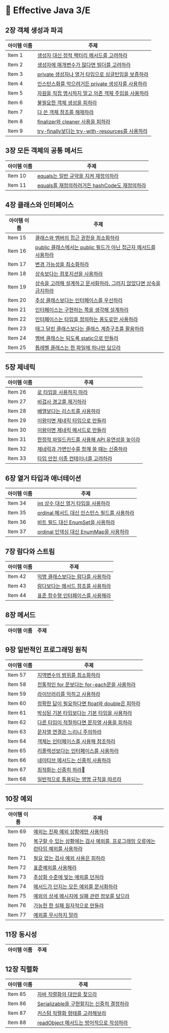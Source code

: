 # 📒 Effective Java 3/E

## 2장 객체 생성과 파괴

| 아이템 이름 | 주제 |
|--------|--------|
| Item 1 | [생성자 대신 정적 팩터리 메서드를 고려하라](https://github.com/NoSubject-Study/effective-java-study/blob/main/2%EC%9E%A5%20%EA%B0%9D%EC%B2%B4%20%EC%83%9D%EC%84%B1%EA%B3%BC%20%ED%8C%8C%EA%B4%B4%20(Object%20creation%20and%20destruction)/%5Bitem1%5D%EC%83%9D%EC%84%B1%EC%9E%90%20%EB%8C%80%EC%8B%A0%20%EC%A0%95%EC%A0%81%20%ED%8C%A9%ED%84%B0%EB%A6%AC%20%EB%A9%94%EC%84%9C%EB%93%9C%EB%A5%BC%20%EA%B3%A0%EB%A0%A4%ED%95%98%EB%9D%BC.md) |
| Item 2 | [생성자에 매개변수가 많다면 빌더를 고려하라](https://github.com/NoSubject-Study/effective-java-study/blob/main/2%EC%9E%A5%20%EA%B0%9D%EC%B2%B4%20%EC%83%9D%EC%84%B1%EA%B3%BC%20%ED%8C%8C%EA%B4%B4%20(Object%20creation%20and%20destruction)/%5Bitem2%5D%EC%83%9D%EC%84%B1%EC%9E%90%EC%97%90%20%EB%A7%A4%EA%B0%9C%EB%B3%80%EC%88%98%EA%B0%80%20%EB%A7%8E%EB%8B%A4%EB%A9%B4%20%EB%B9%8C%EB%8D%94%EB%A5%BC%20%EA%B3%A0%EB%A0%A4%ED%95%98%EB%9D%BC.md) |
| Item 3 | [private 생성자나 열거 타입으로 싱글턴임을 보증하라](https://github.com/NoSubject-Study/effective-java-study/blob/main/2%EC%9E%A5%20%EA%B0%9D%EC%B2%B4%20%EC%83%9D%EC%84%B1%EA%B3%BC%20%ED%8C%8C%EA%B4%B4%20(Object%20creation%20and%20destruction)/%5Bitem3%5Dprivate%20%EC%83%9D%EC%84%B1%EC%9E%90%EB%82%98%20%EC%97%B4%EA%B1%B0%20%ED%83%80%EC%9E%85%EC%9C%BC%EB%A1%9C%20%EC%8B%B1%EA%B8%80%ED%84%B4%EC%9E%84%EC%9D%84%20%EB%B3%B4%EC%A6%9D%ED%95%98%EB%9D%BC.md) |
| Item 4 | [인스턴스화를 막으려거든 private 생성자를 사용하라](https://github.com/NoSubject-Study/effective-java-study/blob/main/2%EC%9E%A5%20%EA%B0%9D%EC%B2%B4%20%EC%83%9D%EC%84%B1%EA%B3%BC%20%ED%8C%8C%EA%B4%B4%20(Object%20creation%20and%20destruction)/%5Bitem4%5D%EC%9D%B8%EC%8A%A4%ED%84%B4%EC%8A%A4%ED%99%94%EB%A5%BC%20%EB%A7%89%EC%9C%BC%EB%A0%A4%EA%B1%B0%EB%93%A0%20private%20%EC%83%9D%EC%84%B1%EC%9E%90%EB%A5%BC%20%EC%82%AC%EC%9A%A9%ED%95%98%EB%9D%BC.md) |
| Item 5 | [자원을 직접 명시하지 말고 의존 객체 주입을 사용하라](https://github.com/NoSubject-Study/effective-java-study/blob/main/2%EC%9E%A5%20%EA%B0%9D%EC%B2%B4%20%EC%83%9D%EC%84%B1%EA%B3%BC%20%ED%8C%8C%EA%B4%B4%20(Object%20creation%20and%20destruction)/%5Bitem5%5D%EC%9E%90%EC%9B%90%EC%9D%84%20%EC%A7%81%EC%A0%91%20%EB%AA%85%EC%8B%9C%ED%95%98%EC%A7%80%20%EB%A7%90%EA%B3%A0%20%EC%9D%98%EC%A1%B4%20%EA%B0%9D%EC%B2%B4%20%EC%A3%BC%EC%9E%85%EC%9D%84%20%EC%82%AC%EC%9A%A9%ED%95%98%EB%9D%BC.md) |
| Item 6 | [불필요한 객체 생성을 피하라](https://github.com/NoSubject-Study/effective-java-study/blob/main/2%EC%9E%A5%20%EA%B0%9D%EC%B2%B4%20%EC%83%9D%EC%84%B1%EA%B3%BC%20%ED%8C%8C%EA%B4%B4%20(Object%20creation%20and%20destruction)/%5Bitem6%5D%EB%B6%88%ED%95%84%EC%9A%94%ED%95%9C%20%EA%B0%9D%EC%B2%B4%20%EC%83%9D%EC%84%B1%EC%9D%84%20%ED%94%BC%ED%95%98%EB%9D%BC.md) |
| Item 7 | [다 쓴 객체 참조를 해제하라](https://github.com/NoSubject-Study/effective-java-study/blob/main/2%EC%9E%A5%20%EA%B0%9D%EC%B2%B4%20%EC%83%9D%EC%84%B1%EA%B3%BC%20%ED%8C%8C%EA%B4%B4%20(Object%20creation%20and%20destruction)/%5Bitem7%5D%EB%8B%A4%20%EC%93%B4%20%EA%B0%9D%EC%B2%B4%20%EC%B0%B8%EC%A1%B0%EB%A5%BC%20%ED%95%B4%EC%A0%9C%ED%95%98%EB%9D%BC.md) |
| Item 8 | [finalizer와 cleaner 사용을 피하라](https://github.com/NoSubject-Study/effective-java-study/blob/main/2%EC%9E%A5%20%EA%B0%9D%EC%B2%B4%20%EC%83%9D%EC%84%B1%EA%B3%BC%20%ED%8C%8C%EA%B4%B4%20(Object%20creation%20and%20destruction)/%5Bitem8%5Dfinalizer%EC%99%80%20cleaner%20%EC%82%AC%EC%9A%A9%EC%9D%84%20%ED%94%BC%ED%95%98%EB%9D%BC.md) |
| Item 9 | [try-finally보다는 try-with-resources를 사용하라](https://github.com/NoSubject-Study/effective-java-study/blob/main/2%EC%9E%A5%20%EA%B0%9D%EC%B2%B4%20%EC%83%9D%EC%84%B1%EA%B3%BC%20%ED%8C%8C%EA%B4%B4%20(Object%20creation%20and%20destruction)/%5Bitem9%5Dtry-finally%EB%B3%B4%EB%8B%A4%EB%8A%94%20try-with-resources%EB%A5%BC%20%EC%82%AC%EC%9A%A9%ED%95%98%EB%9D%BC.md) |

## 3장 모든 객체의 공통 메서드

| 아이템 이름 | 주제 |
|--------|--------|
| Item 10 | [equals는 일반 규약을 지켜 재정의하라](https://github.com/NoSubject-Study/effective-java-study/blob/main/3%EC%9E%A5%20%EB%AA%A8%EB%93%A0%20%EA%B0%9D%EC%B2%B4%EC%9D%98%20%EA%B3%B5%ED%86%B5%20%EB%A9%94%EC%84%9C%EB%93%9C(Methods%20Common%20to%20All%20Objects.)/%5Bitem10%5Dequals%EB%8A%94%20%EC%9D%BC%EB%B0%98%20%EA%B7%9C%EC%95%BD%EC%9D%84%20%EC%A7%80%EC%BC%9C%20%EC%9E%AC%EC%A0%95%EC%9D%98%ED%95%98%EB%9D%BC.md) |
| Item 11 | [equals를 재정의하려거든 hashCode도 재정의하라](https://github.com/NoSubject-Study/effective-java-study/blob/main/3%EC%9E%A5%20%EB%AA%A8%EB%93%A0%20%EA%B0%9D%EC%B2%B4%EC%9D%98%20%EA%B3%B5%ED%86%B5%20%EB%A9%94%EC%84%9C%EB%93%9C(Methods%20Common%20to%20All%20Objects.)/%5Bitem11%5Dequals%EB%A5%BC%20%EC%9E%AC%EC%A0%95%EC%9D%98%ED%95%98%EB%A0%A4%EA%B1%B0%EB%93%A0%20hashCode%EB%8F%84%20%EC%9E%AC%EC%A0%95%EC%9D%98%ED%95%98%EB%9D%BC.md) |

## 4장 클래스와 인터페이스

| 아이템 이름 | 주제 |
|--------|--------|
| Item 15 | [클래스와 멤버의 접근 권한을 최소화하라](https://github.com/NoSubject-Study/effective-java-study/blob/main/4%EC%9E%A5%20%ED%81%B4%EB%9E%98%EC%8A%A4%EC%99%80%20%EC%9D%B8%ED%84%B0%ED%8E%98%EC%9D%B4%EC%8A%A4(Classes%20and%20Interfaces)/%5Bitem15%5D%ED%81%B4%EB%9E%98%EC%8A%A4%EC%99%80%20%EB%A9%A4%EB%B2%84%EC%9D%98%20%EC%A0%91%EA%B7%BC%20%EA%B6%8C%ED%95%9C%EC%9D%84%20%EC%B5%9C%EC%86%8C%ED%99%94%ED%95%98%EB%9D%BC.md) |
| Item 16 | [public 클래스에서는 public 필드가 아닌 접근자 메서드를 사용하라](https://github.com/NoSubject-Study/effective-java-study/blob/main/4%EC%9E%A5%20%ED%81%B4%EB%9E%98%EC%8A%A4%EC%99%80%20%EC%9D%B8%ED%84%B0%ED%8E%98%EC%9D%B4%EC%8A%A4(Classes%20and%20Interfaces)/%5Bitem16%5Dpublic%20%ED%81%B4%EB%9E%98%EC%8A%A4%EC%97%90%EC%84%9C%EB%8A%94%20public%20%ED%95%84%EB%93%9C%EA%B0%80%20%EC%95%84%EB%8B%8C%20%EC%A0%91%EA%B7%BC%EC%9E%90%20%EB%A9%94%EC%84%9C%EB%93%9C%EB%A5%BC%20%EC%82%AC%EC%9A%A9%ED%95%98%EB%9D%BC.md) |
| Item 17 | [변경 가능성을 최소화하라](https://github.com/NoSubject-Study/effective-java-study/blob/main/4%EC%9E%A5%20%ED%81%B4%EB%9E%98%EC%8A%A4%EC%99%80%20%EC%9D%B8%ED%84%B0%ED%8E%98%EC%9D%B4%EC%8A%A4(Classes%20and%20Interfaces)/%5Bitem17%5D%EB%B3%80%EA%B2%BD%20%EA%B0%80%EB%8A%A5%EC%84%B1%EC%9D%84%20%EC%B5%9C%EC%86%8C%ED%99%94%ED%95%98%EB%9D%BC.md) |
| Item 18 | [상속보다는 컴포지션을 사용하라](https://github.com/NoSubject-Study/effective-java-study/blob/main/4%EC%9E%A5%20%ED%81%B4%EB%9E%98%EC%8A%A4%EC%99%80%20%EC%9D%B8%ED%84%B0%ED%8E%98%EC%9D%B4%EC%8A%A4(Classes%20and%20Interfaces)/%5Bitem18%5D%EC%83%81%EC%86%8D%EB%B3%B4%EB%8B%A4%EB%8A%94%20%EC%BB%B4%ED%8F%AC%EC%A7%80%EC%85%98%EC%9D%84%20%EC%82%AC%EC%9A%A9%ED%95%98%EB%9D%BC.md) |
| Item 19 | [상속을 고려해 설계하고 문서화하라. 그러지 않았다면 상속을 금지하라](https://github.com/NoSubject-Study/effective-java-study/blob/main/4%EC%9E%A5%20%ED%81%B4%EB%9E%98%EC%8A%A4%EC%99%80%20%EC%9D%B8%ED%84%B0%ED%8E%98%EC%9D%B4%EC%8A%A4(Classes%20and%20Interfaces)/%5Bitem19%5D%EC%83%81%EC%86%8D%EC%9D%84%20%EA%B3%A0%EB%A0%A4%ED%95%B4%20%EC%84%A4%EA%B3%84%ED%95%98%EA%B3%A0%20%EB%AC%B8%EC%84%9C%ED%99%94%ED%95%98%EB%9D%BC.%20%EA%B7%B8%EB%9F%AC%EC%A7%80%20%EC%95%8A%EC%95%98%EB%8B%A4%EB%A9%B4%20%EC%83%81%EC%86%8D%EC%9D%84%20%EA%B8%88%EC%A7%80%ED%95%98%EB%9D%BC.md) |
| Item 20 | [추상 클래스보다는 인터페이스를 우선하라](https://github.com/NoSubject-Study/effective-java-study/blob/main/4%EC%9E%A5%20%ED%81%B4%EB%9E%98%EC%8A%A4%EC%99%80%20%EC%9D%B8%ED%84%B0%ED%8E%98%EC%9D%B4%EC%8A%A4(Classes%20and%20Interfaces)/%5Bitem20%5D%EC%B6%94%EC%83%81%20%ED%81%B4%EB%9E%98%EC%8A%A4%EB%B3%B4%EB%8B%A4%EB%8A%94%20%EC%9D%B8%ED%84%B0%ED%8E%98%EC%9D%B4%EC%8A%A4%EB%A5%BC%20%EC%9A%B0%EC%84%A0%ED%95%98%EB%9D%BC.md) |
| Item 21 | [인터페이스는 구현하는 쪽을 생각해 설계하라](https://github.com/NoSubject-Study/effective-java-study/blob/main/4%EC%9E%A5%20%ED%81%B4%EB%9E%98%EC%8A%A4%EC%99%80%20%EC%9D%B8%ED%84%B0%ED%8E%98%EC%9D%B4%EC%8A%A4(Classes%20and%20Interfaces)/%5Bitem21%5D%EC%9D%B8%ED%84%B0%ED%8E%98%EC%9D%B4%EC%8A%A4%EB%8A%94%20%EA%B5%AC%ED%98%84%ED%95%98%EB%8A%94%20%EC%AA%BD%EC%9D%84%20%EC%83%9D%EA%B0%81%ED%95%B4%20%EC%84%A4%EA%B3%84%ED%95%98%EB%9D%BC.md) |
| Item 22 | [인터페이스는 타입을 정의하는 용도로만 사용하라](https://github.com/NoSubject-Study/effective-java-study/blob/main/4%EC%9E%A5%20%ED%81%B4%EB%9E%98%EC%8A%A4%EC%99%80%20%EC%9D%B8%ED%84%B0%ED%8E%98%EC%9D%B4%EC%8A%A4(Classes%20and%20Interfaces)/%5Bitem22%5D%EC%9D%B8%ED%84%B0%ED%8E%98%EC%9D%B4%EC%8A%A4%EB%8A%94%20%ED%83%80%EC%9E%85%EC%9D%84%20%EC%A0%95%EC%9D%98%ED%95%98%EB%8A%94%20%EC%9A%A9%EB%8F%84%EB%A1%9C%EB%A7%8C%20%EC%82%AC%EC%9A%A9%ED%95%98%EB%9D%BC.md) |
| Item 23 | [태그 달린 클래스보다는 클래스 계층구조를 활용하라](https://github.com/NoSubject-Study/effective-java-study/blob/main/4%EC%9E%A5%20%ED%81%B4%EB%9E%98%EC%8A%A4%EC%99%80%20%EC%9D%B8%ED%84%B0%ED%8E%98%EC%9D%B4%EC%8A%A4(Classes%20and%20Interfaces)/%5Bitem23%5D%ED%83%9C%EA%B7%B8%20%EB%8B%AC%EB%A6%B0%20%ED%81%B4%EB%9E%98%EC%8A%A4%EB%B3%B4%EB%8B%A4%EB%8A%94%20%ED%81%B4%EB%9E%98%EC%8A%A4%20%EA%B3%84%EC%B8%B5%EA%B5%AC%EC%A1%B0%EB%A5%BC%20%ED%99%9C%EC%9A%A9%ED%95%98%EB%9D%BC.md) |
| Item 24 | [멤버 클래스는 되도록 static으로 만들라](https://github.com/NoSubject-Study/effective-java-study/blob/main/4%EC%9E%A5%20%ED%81%B4%EB%9E%98%EC%8A%A4%EC%99%80%20%EC%9D%B8%ED%84%B0%ED%8E%98%EC%9D%B4%EC%8A%A4(Classes%20and%20Interfaces)/%5Bitem24%5D%EB%A9%A4%EB%B2%84%20%ED%81%B4%EB%9E%98%EC%8A%A4%EB%8A%94%20%EB%90%98%EB%8F%84%EB%A1%9D%20static%EC%9C%BC%EB%A1%9C%20%EB%A7%8C%EB%93%A4%EB%9D%BC.md) |
| Item 25 | [톱레벨 클래스는 한 파일에 하나만 담으라](https://github.com/NoSubject-Study/effective-java-study/blob/main/4%EC%9E%A5%20%ED%81%B4%EB%9E%98%EC%8A%A4%EC%99%80%20%EC%9D%B8%ED%84%B0%ED%8E%98%EC%9D%B4%EC%8A%A4(Classes%20and%20Interfaces)/%5Bitem25%5D%ED%86%B1%EB%A0%88%EB%B2%A8%20%ED%81%B4%EB%9E%98%EC%8A%A4%EB%8A%94%20%ED%95%9C%20%ED%8C%8C%EC%9D%BC%EC%97%90%20%ED%95%98%EB%82%98%EB%A7%8C%20%EB%8B%B4%EC%9C%BC%EB%9D%BC.md) |




## 5장 제네릭

| 아이템 이름 | 주제 |
|--------|--------|
| Item 26 | [로 타입을 사용하지 마라](https://github.com/NoSubject-Study/effective-java-study/blob/main/5%EC%9E%A5%20%EC%A0%9C%EB%84%A4%EB%A6%AD(Generic)/%5Bitem26%5D%EB%A1%9C%20%ED%83%80%EC%9E%85%EC%9D%84%20%EC%82%AC%EC%9A%A9%ED%95%98%EC%A7%80%20%EB%A7%88%EB%9D%BC.md) |
| Item 27 | [비검사 경고를 제거하라](https://github.com/NoSubject-Study/effective-java-study/blob/main/5%EC%9E%A5%20%EC%A0%9C%EB%84%A4%EB%A6%AD(Generic)/%5Bitem27%5D%EB%B9%84%EA%B2%80%EC%82%AC%20%EA%B2%BD%EA%B3%A0%EB%A5%BC%20%EC%A0%9C%EA%B1%B0%ED%95%98%EB%9D%BC.md) |
| Item 28 | [배열보다는 리스트를 사용하라](https://github.com/NoSubject-Study/effective-java-study/blob/main/5%EC%9E%A5%20%EC%A0%9C%EB%84%A4%EB%A6%AD(Generic)/%5Bitem28%5D%EB%B0%B0%EC%97%B4%EB%B3%B4%EB%8B%A4%EB%8A%94%20%EB%A6%AC%EC%8A%A4%ED%8A%B8%EB%A5%BC%20%EC%82%AC%EC%9A%A9%ED%95%98%EB%9D%BC.md) |
| Item 29 | [이왕이면 제네릭 타입으로 만들라](https://github.com/NoSubject-Study/effective-java-study/blob/main/5%EC%9E%A5%20%EC%A0%9C%EB%84%A4%EB%A6%AD(Generic)/%5Bitem29%5D%EC%9D%B4%EC%99%95%EC%9D%B4%EB%A9%B4%20%EC%A0%9C%EB%84%A4%EB%A6%AD%20%ED%83%80%EC%9E%85%EC%9C%BC%EB%A1%9C%20%EB%A7%8C%EB%93%A4%EB%9D%BC.md) |
| Item 30 | [이왕이면 제네릭 메서드로 만들라](https://github.com/NoSubject-Study/effective-java-study/blob/main/5%EC%9E%A5%20%EC%A0%9C%EB%84%A4%EB%A6%AD(Generic)/%5Bitem30%5D%EC%9D%B4%EC%99%95%EC%9D%B4%EB%A9%B4%20%EC%A0%9C%EB%84%A4%EB%A6%AD%20%EB%A9%94%EC%84%9C%EB%93%9C%EB%A1%9C%20%EB%A7%8C%EB%93%A4%EB%9D%BC.md) |
| Item 31 | [한정적 와일드카드를 사용해 API 유연성을 높이라](https://github.com/NoSubject-Study/effective-java-study/blob/main/5%EC%9E%A5%20%EC%A0%9C%EB%84%A4%EB%A6%AD(Generic)/%5Bitem31%5D%ED%95%9C%EC%A0%95%EC%A0%81%20%EC%99%80%EC%9D%BC%EB%93%9C%EC%B9%B4%EB%93%9C%EB%A5%BC%20%EC%82%AC%EC%9A%A9%ED%95%B4%20API%20%EC%9C%A0%EC%97%B0%EC%84%B1%EC%9D%84%20%EB%86%92%EC%9D%B4%EB%9D%BC.md) |
| Item 32 | [제네릭과 가변인수를 함께 쓸 때는 신중하라](https://github.com/NoSubject-Study/effective-java-study/blob/main/5%EC%9E%A5%20%EC%A0%9C%EB%84%A4%EB%A6%AD(Generic)/%5Bitem32%5D%EC%A0%9C%EB%84%A4%EB%A6%AD%EA%B3%BC%20%EA%B0%80%EB%B3%80%EC%9D%B8%EC%88%98%EB%A5%BC%20%ED%95%A8%EA%BB%98%20%EC%93%B8%20%EB%95%8C%EB%8A%94%20%EC%8B%A0%EC%A4%91%ED%95%98%EB%9D%BC.md) |
| Item 33 | [타입 안전 이종 컨테이너를 고려하라](https://github.com/NoSubject-Study/effective-java-study/blob/main/5%EC%9E%A5%20%EC%A0%9C%EB%84%A4%EB%A6%AD(Generic)/%5Bitem33%5D%ED%83%80%EC%9E%85%20%EC%95%88%EC%A0%84%20%EC%9D%B4%EC%A2%85%20%EC%BB%A8%ED%85%8C%EC%9D%B4%EB%84%88%EB%A5%BC%20%EA%B3%A0%EB%A0%A4%ED%95%98%EB%9D%BC.md) |

## 6장 열거 타입과 애너테이션

| 아이템 이름 | 주제 |
|--------|--------|
| Item 34 | [int 상수 대신 열거 타입을 사용하라](https://github.com/NoSubject-Study/effective-java-study/blob/main/6%EC%9E%A5%20%EC%97%B4%EA%B1%B0%20%ED%83%80%EC%9E%85%EA%B3%BC%20%EC%95%A0%EB%84%88%ED%85%8C%EC%9D%B4%EC%85%98%20(Enum%20type%20and%20annotation)/%5Bitem34%5Dint%20%EC%83%81%EC%88%98%20%EB%8C%80%EC%8B%A0%20%EC%97%B4%EA%B1%B0%20%ED%83%80%EC%9E%85%EC%9D%84%20%EC%82%AC%EC%9A%A9%ED%95%98%EB%9D%BC.md) |
| Item 35 | [ordinal 메서드 대신 인스턴스 필드를 사용하라](https://github.com/NoSubject-Study/effective-java-study/blob/main/6%EC%9E%A5%20%EC%97%B4%EA%B1%B0%20%ED%83%80%EC%9E%85%EA%B3%BC%20%EC%95%A0%EB%84%88%ED%85%8C%EC%9D%B4%EC%85%98%20(Enum%20type%20and%20annotation)/%5Bitem35%5Dordinal%20%EB%A9%94%EC%84%9C%EB%93%9C%20%EB%8C%80%EC%8B%A0%20%EC%9D%B8%EC%8A%A4%ED%84%B4%EC%8A%A4%20%ED%95%84%EB%93%9C%EB%A5%BC%20%EC%82%AC%EC%9A%A9%ED%95%98%EB%9D%BC.md) |
| Item 36 | [비트 필드 대신 EnumSet을 사용하라](https://github.com/NoSubject-Study/effective-java-study/blob/main/6%EC%9E%A5%20%EC%97%B4%EA%B1%B0%20%ED%83%80%EC%9E%85%EA%B3%BC%20%EC%95%A0%EB%84%88%ED%85%8C%EC%9D%B4%EC%85%98%20(Enum%20type%20and%20annotation)/%5Bitem36%5D%EB%B9%84%ED%8A%B8%20%ED%95%84%EB%93%9C%20%EB%8C%80%EC%8B%A0%20EnumSet%EC%9D%84%20%EC%82%AC%EC%9A%A9%ED%95%98%EB%9D%BC.md) |
| Item 37 | [ordinal 인덱싱 대신 EnumMap을 사용하라](https://github.com/NoSubject-Study/effective-java-study/blob/main/6%EC%9E%A5%20%EC%97%B4%EA%B1%B0%20%ED%83%80%EC%9E%85%EA%B3%BC%20%EC%95%A0%EB%84%88%ED%85%8C%EC%9D%B4%EC%85%98%20(Enum%20type%20and%20annotation)/%5Bitem37%5Dordinal%20%EC%9D%B8%EB%8D%B1%EC%8B%B1%20%EB%8C%80%EC%8B%A0%20EnumMap%EC%9D%84%20%EC%82%AC%EC%9A%A9%ED%95%98%EB%9D%BC.md) |

## 7장 람다와 스트림

| 아이템 이름 | 주제 |
|--------|--------|
| Item 42 | [익명 클래스보다는 람다를 사용하라](https://github.com/NoSubject-Study/effective-java-study/blob/main/7%EC%9E%A5%20%EB%9E%8C%EB%8B%A4%EC%99%80%20%EC%8A%A4%ED%8A%B8%EB%A6%BC%20(Lambdas%20and%20Streams)%20/item%2042.%20%EC%9D%B5%EB%AA%85%20%ED%81%B4%EB%9E%98%EC%8A%A4%EB%B3%B4%EB%8B%A4%EB%8A%94%20%EB%9E%8C%EB%8B%A4%EB%A5%BC%20%EC%82%AC%EC%9A%A9%ED%95%98%EB%9D%BC.md) |
| Item 43 | [람다보다는 메서드 참조를 사용하라](https://github.com/NoSubject-Study/effective-java-study/blob/main/7%EC%9E%A5%20%EB%9E%8C%EB%8B%A4%EC%99%80%20%EC%8A%A4%ED%8A%B8%EB%A6%BC%20(Lambdas%20and%20Streams)%20/item%2043.%20%EB%9E%8C%EB%8B%A4%EB%B3%B4%EB%8B%A4%EB%8A%94%20%EB%A9%94%EC%86%8C%EB%93%9C%20%EC%B0%B8%EC%A1%B0%EB%A5%BC%20%EC%82%AC%EC%9A%A9%ED%95%98%EB%9D%BC.md)|
| Item 44 |[표준 함수형 인터페이스를 사용해라](https://github.com/NoSubject-Study/effective-java-study/blob/main/7%EC%9E%A5%20%EB%9E%8C%EB%8B%A4%EC%99%80%20%EC%8A%A4%ED%8A%B8%EB%A6%BC%20(Lambdas%20and%20Streams)%20/item%2044.%20%ED%91%9C%EC%A4%80%20%ED%95%A8%EC%88%98%ED%98%95%20%EC%9D%B8%ED%84%B0%ED%8E%98%EC%9D%B4%EC%8A%A4%EB%A5%BC%20%EC%82%AC%EC%9A%A9%ED%95%B4%EB%9D%BC.md)|

## 8장 메서드

| 아이템 이름 | 주제 |
|--------|--------|

## 9장 일반적인 프로그래밍 원칙

| 아이템 이름 | 주제 |
|--------|--------|
| Item 57 | [지역변수의 범위를 최소화하라](https://github.com/NoSubject-Study/effective-java-study/blob/main/9%EC%9E%A5%20%EC%9D%BC%EB%B0%98%EC%A0%81%EC%9D%B8%20%ED%94%84%EB%A1%9C%EA%B7%B8%EB%9E%98%EB%B0%8D%20%EC%9B%90%EC%B9%99%20(General%20Programming%20Principle)/%5Bitem57%5D%EC%A7%80%EC%97%AD%EB%B3%80%EC%88%98%EC%9D%98%20%EB%B2%94%EC%9C%84%EB%A5%BC%20%EC%B5%9C%EC%86%8C%ED%99%94%ED%95%98%EB%9D%BC.md) |
| Item 58 | [전통적인 for 문보다는 for-each문을 사용하라](https://github.com/NoSubject-Study/effective-java-study/blob/main/9%EC%9E%A5%20%EC%9D%BC%EB%B0%98%EC%A0%81%EC%9D%B8%20%ED%94%84%EB%A1%9C%EA%B7%B8%EB%9E%98%EB%B0%8D%20%EC%9B%90%EC%B9%99%20(General%20Programming%20Principle)/%5Bitem58%5D%EC%A0%84%ED%86%B5%EC%A0%81%EC%9D%B8%20for%20%EB%AC%B8%EB%B3%B4%EB%8B%A4%EB%8A%94%20for-each%EB%AC%B8%EC%9D%84%20%EC%82%AC%EC%9A%A9%ED%95%98%EB%9D%BC.md) |
| Item 59 | [라이브러리를 익히고 사용하라](https://github.com/NoSubject-Study/effective-java-study/blob/main/9%EC%9E%A5%20%EC%9D%BC%EB%B0%98%EC%A0%81%EC%9D%B8%20%ED%94%84%EB%A1%9C%EA%B7%B8%EB%9E%98%EB%B0%8D%20%EC%9B%90%EC%B9%99%20(General%20Programming%20Principle)/%5Bitem59%5D%EB%9D%BC%EC%9D%B4%EB%B8%8C%EB%9F%AC%EB%A6%AC%EB%A5%BC%20%EC%9D%B5%ED%9E%88%EA%B3%A0%20%EC%82%AC%EC%9A%A9%ED%95%98%EB%9D%BC.md) |
| Item 60 | [정확한 답이 필요하다면 float와 double은 피하라](https://github.com/NoSubject-Study/effective-java-study/blob/main/9%EC%9E%A5%20%EC%9D%BC%EB%B0%98%EC%A0%81%EC%9D%B8%20%ED%94%84%EB%A1%9C%EA%B7%B8%EB%9E%98%EB%B0%8D%20%EC%9B%90%EC%B9%99%20(General%20Programming%20Principle)/%5Bitem60%5D%EC%A0%95%ED%99%95%ED%95%9C%20%EB%8B%B5%EC%9D%B4%20%ED%95%84%EC%9A%94%ED%95%98%EB%8B%A4%EB%A9%B4%20float%EC%99%80%20double%EC%9D%80%20%ED%94%BC%ED%95%98%EB%9D%BC.md) |
| Item 61 | [박싱된 기본 타입보다는 기본 타입을 사용하라](https://github.com/NoSubject-Study/effective-java-study/blob/main/9%EC%9E%A5%20%EC%9D%BC%EB%B0%98%EC%A0%81%EC%9D%B8%20%ED%94%84%EB%A1%9C%EA%B7%B8%EB%9E%98%EB%B0%8D%20%EC%9B%90%EC%B9%99%20(General%20Programming%20Principle)/%5Bitem61%5D%EB%B0%95%EC%8B%B1%EB%90%9C%20%EA%B8%B0%EB%B3%B8%20%ED%83%80%EC%9E%85%EB%B3%B4%EB%8B%A4%EB%8A%94%20%EA%B8%B0%EB%B3%B8%20%ED%83%80%EC%9E%85%EC%9D%84%20%EC%82%AC%EC%9A%A9%ED%95%98%EB%9D%BC.md) |
| Item 62 | [다른 타입이 적절하다면 문자열 사용을 피하라](https://github.com/NoSubject-Study/effective-java-study/blob/main/9%EC%9E%A5%20%EC%9D%BC%EB%B0%98%EC%A0%81%EC%9D%B8%20%ED%94%84%EB%A1%9C%EA%B7%B8%EB%9E%98%EB%B0%8D%20%EC%9B%90%EC%B9%99%20(General%20Programming%20Principle)/%5Bitem62%5D%EB%8B%A4%EB%A5%B8%20%ED%83%80%EC%9E%85%EC%9D%B4%20%EC%A0%81%EC%A0%88%ED%95%98%EB%8B%A4%EB%A9%B4%20%EB%AC%B8%EC%9E%90%EC%97%B4%20%EC%82%AC%EC%9A%A9%EC%9D%84%20%ED%94%BC%ED%95%98%EB%9D%BC.md) |
| Item 63 | [문자열 연결은 느리니 주의하라](https://github.com/NoSubject-Study/effective-java-study/blob/main/9%EC%9E%A5%20%EC%9D%BC%EB%B0%98%EC%A0%81%EC%9D%B8%20%ED%94%84%EB%A1%9C%EA%B7%B8%EB%9E%98%EB%B0%8D%20%EC%9B%90%EC%B9%99%20(General%20Programming%20Principle)/%5Bitem63%5D%EB%AC%B8%EC%9E%90%EC%97%B4%20%EC%97%B0%EA%B2%B0%EC%9D%80%20%EB%8A%90%EB%A6%AC%EB%8B%88%20%EC%A3%BC%EC%9D%98%ED%95%98%EB%9D%BC.md) |
| Item 64 | [객체는 인터페이스를 사용해 참조하라](https://github.com/NoSubject-Study/effective-java-study/blob/main/9%EC%9E%A5%20%EC%9D%BC%EB%B0%98%EC%A0%81%EC%9D%B8%20%ED%94%84%EB%A1%9C%EA%B7%B8%EB%9E%98%EB%B0%8D%20%EC%9B%90%EC%B9%99%20(General%20Programming%20Principle)/%5Bitem64%5D%EA%B0%9D%EC%B2%B4%EB%8A%94%20%EC%9D%B8%ED%84%B0%ED%8E%98%EC%9D%B4%EC%8A%A4%EB%A5%BC%20%EC%82%AC%EC%9A%A9%ED%95%B4%20%EC%B0%B8%EC%A1%B0%ED%95%98%EB%9D%BC.md) |
| Item 65 | [리플렉션보다는 인터페이스를 사용하라](https://github.com/NoSubject-Study/effective-java-study/blob/main/9%EC%9E%A5%20%EC%9D%BC%EB%B0%98%EC%A0%81%EC%9D%B8%20%ED%94%84%EB%A1%9C%EA%B7%B8%EB%9E%98%EB%B0%8D%20%EC%9B%90%EC%B9%99%20(General%20Programming%20Principle)/%5Bitem65%5D%EB%A6%AC%ED%94%8C%EB%A0%89%EC%85%98%EB%B3%B4%EB%8B%A4%EB%8A%94%20%EC%9D%B8%ED%84%B0%ED%8E%98%EC%9D%B4%EC%8A%A4%EB%A5%BC%20%EC%82%AC%EC%9A%A9%ED%95%98%EB%9D%BC.md) |
| Item 66 | [네이티브 메서드는 신중히 사용하라](https://github.com/NoSubject-Study/effective-java-study/blob/main/9%EC%9E%A5%20%EC%9D%BC%EB%B0%98%EC%A0%81%EC%9D%B8%20%ED%94%84%EB%A1%9C%EA%B7%B8%EB%9E%98%EB%B0%8D%20%EC%9B%90%EC%B9%99%20(General%20Programming%20Principle)/%5Bitem66%5D%EB%84%A4%EC%9D%B4%ED%8B%B0%EB%B8%8C%20%EB%A9%94%EC%84%9C%EB%93%9C%EB%8A%94%20%EC%8B%A0%EC%A4%91%ED%9E%88%20%EC%82%AC%EC%9A%A9%ED%95%98%EB%9D%BC.md) |
| Item 67 | [최적화는 신중히 하라](https://github.com/NoSubject-Study/effective-java-study/blob/main/9%EC%9E%A5%20%EC%9D%BC%EB%B0%98%EC%A0%81%EC%9D%B8%20%ED%94%84%EB%A1%9C%EA%B7%B8%EB%9E%98%EB%B0%8D%20%EC%9B%90%EC%B9%99%20(General%20Programming%20Principle)/%5Bitem67%5D%EC%B5%9C%EC%A0%81%ED%99%94%EB%8A%94%20%EC%8B%A0%EC%A4%91%ED%9E%88%20%ED%95%98%EB%9D%BC%1D.md) |
| Item 68 | [일반적으로 통용되는 명명 규칙을 따르라](https://github.com/NoSubject-Study/effective-java-study/blob/main/9%EC%9E%A5%20%EC%9D%BC%EB%B0%98%EC%A0%81%EC%9D%B8%20%ED%94%84%EB%A1%9C%EA%B7%B8%EB%9E%98%EB%B0%8D%20%EC%9B%90%EC%B9%99%20(General%20Programming%20Principle)/%5Bitem68%5D%EC%9D%BC%EB%B0%98%EC%A0%81%EC%9C%BC%EB%A1%9C%20%ED%86%B5%EC%9A%A9%EB%90%98%EB%8A%94%20%EB%AA%85%EB%AA%85%20%EA%B7%9C%EC%B9%99%EC%9D%84%20%EB%94%B0%EB%A5%B4%EB%9D%BC.md) |

## 10장 예외

| 아이템 이름 | 주제 |
|--------|--------|
| Item 69 | [예외는 진짜 예외 상황에만 사용하라](https://github.com/NoSubject-Study/effective-java-study/blob/main/10%EC%9E%A5%20%EC%98%88%EC%99%B8(Exceptions)/item%2069.%20%EC%98%88%EC%99%B8%EB%8A%94%20%EC%A7%84%EC%A7%9C%20%EC%98%88%EC%99%B8%20%EC%83%81%ED%99%A9%EC%97%90%EB%A7%8C%20%EC%82%AC%EC%9A%A9%ED%95%98%EB%9D%BC.md) |
| Item 70 | [복구할 수 있는 상황에는 검사 예외를, 프로그래밍 오류에는 런타임 예외를 사용하라](https://github.com/NoSubject-Study/effective-java-study/blob/main/10%EC%9E%A5%20%EC%98%88%EC%99%B8(Exceptions)/item%2070.%20%EB%B3%B5%EA%B5%AC%ED%95%A0%20%EC%88%98%20%EC%9E%88%EB%8A%94%20%EC%83%81%ED%99%A9%EC%97%90%EB%8A%94%20%EA%B2%80%EC%82%AC%20%EC%98%88%EC%99%B8%EB%A5%BC%2C%20%ED%94%84%EB%A1%9C%EA%B7%B8%EB%9E%98%EB%B0%8D%20%EC%98%A4%EB%A5%98%EC%97%90%EB%8A%94%20%EB%9F%B0%ED%83%80%EC%9E%84%20%EC%98%88%EC%99%B8%EB%A5%BC%20%EC%82%AC%EC%9A%A9%ED%95%98%EB%9D%BC.md) |
| Item 71 | [필요 없는 검사 예외 사용은 피하라](https://github.com/NoSubject-Study/effective-java-study/blob/main/10%EC%9E%A5%20%EC%98%88%EC%99%B8(Exceptions)/item%2071.%20%ED%95%84%EC%9A%94%20%EC%97%86%EB%8A%94%20%EA%B2%80%EC%82%AC%20%EC%98%88%EC%99%B8%20%EC%82%AC%EC%9A%A9%EC%9D%80%20%ED%94%BC%ED%95%98%EB%9D%BC.md) |
| Item 72 | [표준예외를 사용해라](https://github.com/NoSubject-Study/effective-java-study/blob/main/10%EC%9E%A5%20%EC%98%88%EC%99%B8(Exceptions)/item%2072.%20%ED%91%9C%EC%A4%80%EC%98%88%EC%99%B8%EB%A5%BC%20%EC%82%AC%EC%9A%A9%ED%95%B4%EB%9D%BC.md) |
| Item 73 | [추상화 수준에 맞는 예외를 던져라](https://github.com/NoSubject-Study/effective-java-study/blob/main/10%EC%9E%A5%20%EC%98%88%EC%99%B8(Exceptions)/item%2073.%20%EC%B6%94%EC%83%81%ED%99%94%20%EC%88%98%EC%A4%80%EC%97%90%20%EB%A7%9E%EB%8A%94%20%EC%98%88%EC%99%B8%EB%A5%BC%20%EB%8D%98%EC%A0%B8%EB%9D%BC.md) |
| Item 74 | [메서드가 던지는 모든 예외를 문서화하라](https://github.com/NoSubject-Study/effective-java-study/blob/main/10%EC%9E%A5%20%EC%98%88%EC%99%B8(Exceptions)/item%2074.%20%EB%A9%94%EC%84%9C%EB%93%9C%EA%B0%80%20%EB%8D%98%EC%A7%80%EB%8A%94%20%EB%AA%A8%EB%93%A0%20%EC%98%88%EC%99%B8%EB%A5%BC%20%EB%AC%B8%EC%84%9C%ED%99%94%ED%95%98%EB%9D%BC.md) |
| Item 75 | [예외의 상세 메시지에 실패 관련 정보를 담으라](https://github.com/NoSubject-Study/effective-java-study/blob/main/10%EC%9E%A5%20%EC%98%88%EC%99%B8(Exceptions)/item%2075.%20%EC%98%88%EC%99%B8%EC%9D%98%20%EC%83%81%EC%84%B8%20%EB%A9%94%EC%8B%9C%EC%A7%80%EC%97%90%20%EC%8B%A4%ED%8C%A8%20%EA%B4%80%EB%A0%A8%20%EC%A0%95%EB%B3%B4%EB%A5%BC%20%EB%8B%B4%EC%9C%BC%EB%9D%BC.md) |
| Item 76 | [가능한 한 실패 원자적으로 만들라](https://github.com/NoSubject-Study/effective-java-study/blob/main/10%EC%9E%A5%20%EC%98%88%EC%99%B8(Exceptions)/item%2076.%20%EA%B0%80%EB%8A%A5%ED%95%9C%20%ED%95%9C%20%EC%8B%A4%ED%8C%A8%20%EC%9B%90%EC%9E%90%EC%A0%81%EC%9C%BC%EB%A1%9C%20%EB%A7%8C%EB%93%A4%EB%9D%BC.md) |
| Item 77 | [예외를 무시하지 말라](https://github.com/NoSubject-Study/effective-java-study/blob/main/10%EC%9E%A5%20%EC%98%88%EC%99%B8(Exceptions)/item%2077.%20%EC%98%88%EC%99%B8%EB%A5%BC%20%EB%AC%B4%EC%8B%9C%ED%95%98%EC%A7%80%20%EB%A7%90%EB%9D%BC.md) |

## 11장 동시성

| 아이템 이름 | 주제 |
|--------|--------|

## 12장 직렬화

| 아이템 이름 | 주제 |
|--------|--------|
| Item 85 | [자바 직렬화의 대안을 찾으라](https://github.com/NoSubject-Study/effective-java-study/blob/main/12%EC%9E%A5%20%EC%A7%81%EB%A0%AC%ED%99%94(Serialize)/%5Bitem85%5D%EC%9E%90%EB%B0%94%20%EC%A7%81%EB%A0%AC%ED%99%94%EC%9D%98%20%EB%8C%80%EC%95%88%EC%9D%84%20%EC%B0%BE%EC%9C%BC%EB%9D%BC.md) |
| Item 86 | [Serializable을 구현할지는 신중히 결정하라](https://github.com/NoSubject-Study/effective-java-study/blob/main/12%EC%9E%A5%20%EC%A7%81%EB%A0%AC%ED%99%94(Serialize)/%5Bitem86%5DSerializable%EC%9D%84%20%EA%B5%AC%ED%98%84%ED%95%A0%EC%A7%80%EB%8A%94%20%EC%8B%A0%EC%A4%91%ED%9E%88%20%EA%B2%B0%EC%A0%95%ED%95%98%EB%9D%BC.md) |
| Item 87 | [커스텀 직렬화 형태를 고려해보라](https://github.com/NoSubject-Study/effective-java-study/blob/main/12%EC%9E%A5%20%EC%A7%81%EB%A0%AC%ED%99%94(Serialize)/%5Bitem87%5D%EC%BB%A4%EC%8A%A4%ED%85%80%20%EC%A7%81%EB%A0%AC%ED%99%94%20%ED%98%95%ED%83%9C%EB%A5%BC%20%EA%B3%A0%EB%A0%A4%ED%95%B4%EB%B3%B4%EB%9D%BC.md) |
| Item 88 | [readObject 메서드는 방어적으로 작성하라](https://github.com/NoSubject-Study/effective-java-study/blob/main/12%EC%9E%A5%20%EC%A7%81%EB%A0%AC%ED%99%94(Serialize)/%5Bitem88%5DreadObject%20%EB%A9%94%EC%84%9C%EB%93%9C%EB%8A%94%20%EB%B0%A9%EC%96%B4%EC%A0%81%EC%9C%BC%EB%A1%9C%20%EC%9E%91%EC%84%B1%ED%95%98%EB%9D%BC.md) |
